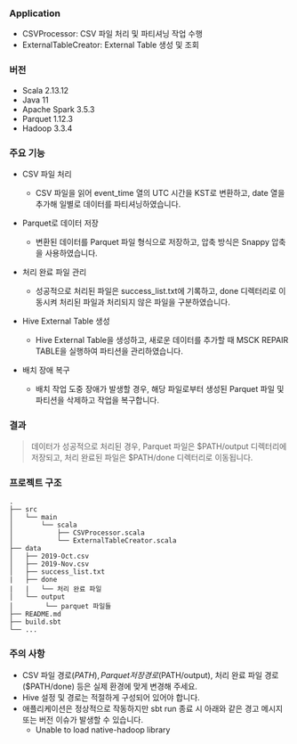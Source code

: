 ### Application
- CSVProcessor: CSV 파일 처리 및 파티셔닝 작업 수행
- ExternalTableCreator: External Table 생성 및 조회

### 버전
- Scala 2.13.12
- Java 11
- Apache Spark 3.5.3
- Parquet 1.12.3
- Hadoop 3.3.4

### 주요 기능
- CSV 파일 처리
  - CSV 파일을 읽어 event_time 열의 UTC 시간을 KST로 변환하고, date 열을 추가해 일별로 데이터를 파티셔닝하였습니다.

- Parquet로 데이터 저장
  - 변환된 데이터를 Parquet 파일 형식으로 저장하고, 압축 방식은  Snappy 압축을 사용하였습니다.

- 처리 완료 파일 관리
  - 성공적으로 처리된 파일은 success_list.txt에 기록하고, done 디렉터리로 이동시켜 처리된 파일과 처리되지 않은 파일을 구분하였습니다.

- Hive External Table 생성
  - Hive External Table을 생성하고, 새로운 데이터를 추가할 때 MSCK REPAIR TABLE을 실행하여 파티션을 관리하였습니다.

- 배치 장애 복구
  - 배치 작업 도중 장애가 발생할 경우, 해당 파일로부터 생성된 Parquet 파일 및 파티션을 삭제하고 작업을 복구합니다.
 
### 결과
> 데이터가 성공적으로 처리된 경우, Parquet 파일은 $PATH/output 디렉터리에 저장되고, 처리 완료된 파일은 $PATH/done 디렉터리로 이동됩니다.

### 프로젝트 구조
```
.
├── src
│   └── main
│       └── scala
│           ├── CSVProcessor.scala
│           └── ExternalTableCreator.scala
├── data
│   ├── 2019-Oct.csv
│   ├── 2019-Nov.csv
│   ├── success_list.txt
|   ├── done
|   |   └── 처리 완료 파일 
│   └── output
│        └── parquet 파일들
├── README.md
├── build.sbt
└── ...

```

### 주의 사항
- CSV 파일 경로($PATH), Parquet 저장 경로($PATH/output), 처리 완료 파일 경로($PATH/done) 등은 실제 환경에 맞게 변경해 주세요.
- Hive 설정 및 경로는 적절하게 구성되어 있어야 합니다.
- 애플리케이션은 정상적으로 작동하지만 sbt run 종료 시 아래와 같은 경고 메시지 또는 버전 이슈가 발생할 수 있습니다.
  - Unable to load native-hadoop library

